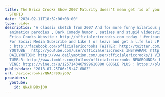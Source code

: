 ```yaml
---
title: The Erica Crooks Show 2007 Maturity doesn't mean get rid of your inner child
  STUPID
date: "2020-02-11T18:37:06+08:00"
type: video
description: 'A classic sketch from 2007 And for more funny hilarious puppet and cartoon
  animation parodies , Dark Comedy humor , satires and stupid videosvisit The Official
  Erica Crooks Website : http://officialericcrooks.com today ! #ericacrooks #officialericcrooks
  For Social Media Subscribe and Like ( or leave and get a life lol :P ) . FACEBOOK
  : http://facebook.com/officialericcrooks TWITTER: http://twitter.com/crooks_erica
  YOUTUBE : http://youtube.com/user/officialericcrooks INSTAGRAM: http://Instagram.com/officialericcrooks/
  DAILYMOTION: http://www.dailymotion.com/user/officialericcrooks/1 VIMEO: https://vimeo.com/officialericcrooks
  TUMBLR: http://www.tumblr.com/follow/officialericcrooks NEWGROUNDS: http://officialericcrooks.newgrounds.com
  VINE: https://vine.co/u/1257143407999610880 GOOGLE PLUS : https://plus.google.com/+Officialericcrooks'
publishdate: "2018-07-25T06:15:47.000Z"
url: /ericacrooks/QNAJH9Bxj00/
providers:
  youtube:
    id: QNAJH9Bxj00
---
```

